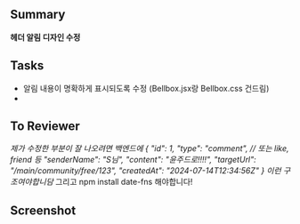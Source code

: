 ## Summary

**헤더 알림 디자인 수정**

## Tasks

- 알림 내용이 명확하게 표시되도록 수정 (Bellbox.jsx랑 Bellbox.css 건드림)
- 

## To Reviewer

_제가 수정한 부분이 잘 나오려면 백엔드에
{
  "id": 1,
  "type": "comment", // 또는 like, friend 등
  "senderName": "S님",
  "content": "윤주드로!!!!",
  "targetUrl": "/main/community/free/123",
  "createdAt": "2024-07-14T12:34:56Z"
}
이런 구조여야합니담_
그리고 npm install date-fns 해야합니다!

## Screenshot

